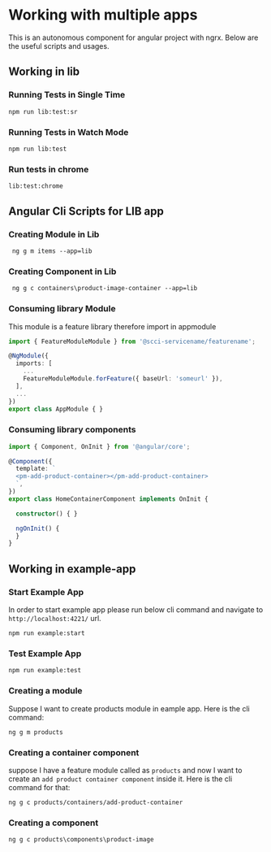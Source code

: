 # Working with multiple apps

This is an autonomous component for angular project with ngrx.
Below are the useful scripts and usages. 

## Working in lib

### Running Tests in Single Time

```
npm run lib:test:sr
```

### Running Tests in Watch Mode
```
npm run lib:test
```
### Run tests in chrome
```
lib:test:chrome
```

## Angular Cli Scripts for LIB app
### Creating Module in Lib

```
 ng g m items --app=lib
```

### Creating Component in Lib

```
 ng g c containers\product-image-container --app=lib
```

### Consuming library Module

This module is a feature library therefore import in appmodule 

```typescript
import { FeatureModuleModule } from '@scci-servicename/featurename';

@NgModule({
  imports: [
    ...
    FeatureModuleModule.forFeature({ baseUrl: 'someurl' }),
  ],
  ...
})
export class AppModule { }
```

### Consuming library components

```typescript
import { Component, OnInit } from '@angular/core';

@Component({
  template: `
  <pm-add-product-container></pm-add-product-container>
  `,
})
export class HomeContainerComponent implements OnInit {

  constructor() { }

  ngOnInit() {
  }
}

```


## Working in example-app

### Start Example App

In order to start example app please run below cli command and navigate to `http://localhost:4221/` url.
```
npm run example:start
```

### Test Example App

```
npm run example:test
```

### Creating a module

Suppose I want to create products module in eample app. Here is the cli command:

```
ng g m products
```

### Creating a container component

suppose I have a feature module called as `products` and now I want to create an `add product container component` inside it. Here is the cli command for that:

```
ng g c products/containers/add-product-container 
```

### Creating a component

```
ng g c products\components\product-image
```
